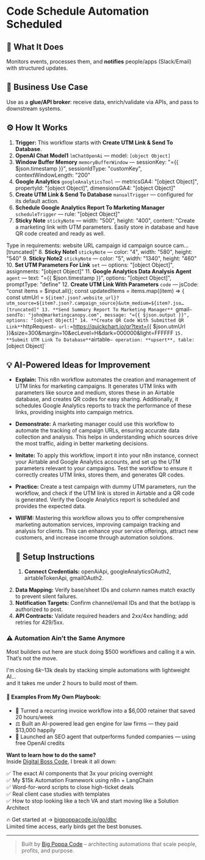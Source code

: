 # Code Schedule Automation Scheduled
  ## 🚀 What It Does
  Monitors events, processes them, and **notifies** people/apps (Slack/Email) with structured updates.
  
  ## 💼 Business Use Case
  Use as a **glue/API broker**: receive data, enrich/validate via APIs, and pass to downstream systems.
  
  ## ⚙️ How It Works
  1. **Trigger:** This workflow starts with **Create UTM Link & Send To Database**.
  2. **OpenAI Chat Model1** `lmChatOpenAi` — model: `[object Object]`
3. **Window Buffer Memory** `memoryBufferWindow` — sessionKey: "={{ $json.timestamp }}", sessionIdType: "customKey", contextWindowLength: "200"
4. **Google Analytics** `googleAnalyticsTool` — metricsGA4: "[object Object]", propertyId: "[object Object]", dimensionsGA4: "[object Object]"
5. **Create UTM Link & Send To Database** `manualTrigger` — configured for its default action.
6. **Schedule Google Analytics Report To Marketing Manager** `scheduleTrigger` — rule: "[object Object]"
7. **Sticky Note** `stickyNote` — width: "500", height: "400", content: "Create a marketing link with UTM parameters. Easily store in database and have QR code created and ready as well.

Type in requirements:
website URL
campaign id
campaign source
cam…[truncated]"
8. **Sticky Note1** `stickyNote` — color: "4", width: "580", height: "540"
9. **Sticky Note2** `stickyNote` — color: "5", width: "1340", height: "460"
10. **Set UTM Parameters For Link** `set` — options: "[object Object]", assignments: "[object Object]"
11. **Google Analytics Data Analysis Agent** `agent` — text: "={{ $json.timestamp }}", options: "[object Object]", promptType: "define"
12. **Create UTM Link With Parameters** `code` — jsCode: "const items = $input.all();
const updatedItems = items.map((item) => {
  const utmUrl = `${item?.json?.website_url}?utm_source=${item?.json?.campaign_source}&utm_medium=${item?.jso…[truncated]"
13. **Send Summary Report To Marketing Manager** `gmail` — sendTo: "john@marketingcanopy.com", message: "={{ $json.output }}", options: "[object Object]"
14. **Create QR Code With Submitted QR Link** `httpRequest` — url: `=https://quickchart.io/qr?text={{ $json.utmUrl }}&size=300&margin=10&ecLevel=H&dark=000000&light=FFFFFF
`
15. **Submit UTM Link To Database** `airtable` — operation: **upsert**, table: `[object Object]`
  
  ## 💡 AI-Powered Ideas for Improvement
  - **Explain:** This n8n workflow automates the creation and management of UTM links for marketing campaigns. It generates UTM links with parameters like source and medium, stores these in an Airtable database, and creates QR codes for easy sharing. Additionally, it schedules Google Analytics reports to track the performance of these links, providing insights into campaign metrics.

- **Demonstrate:** A marketing manager could use this workflow to automate the tracking of campaign URLs, ensuring accurate data collection and analysis. This helps in understanding which sources drive the most traffic, aiding in better marketing decisions.

- **Imitate:** To apply this workflow, import it into your n8n instance, connect your Airtable and Google Analytics accounts, and set up the UTM parameters relevant to your campaigns. Test the workflow to ensure it correctly creates UTM links, stores them, and generates QR codes.

- **Practice:** Create a test campaign with dummy UTM parameters, run the workflow, and check if the UTM link is stored in Airtable and a QR code is generated. Verify the Google Analytics report is scheduled and provides the expected data.

- **WIIFM:** Mastering this workflow allows you to offer comprehensive marketing automation services, improving campaign tracking and analysis for clients. This can enhance your service offerings, attract new customers, and increase income through automation solutions.
  
  ## 🔧 Setup Instructions
  1. **Connect Credentials:** openAiApi, googleAnalyticsOAuth2, airtableTokenApi, gmailOAuth2.
2. **Data Mapping:** Verify base/sheet IDs and column names match exactly to prevent silent failures.
3. **Notification Targets:** Confirm channel/email IDs and that the bot/app is authorized to post.
4. **API Contracts:** Validate required headers and 2xx/4xx handling; add retries for 429/5xx.
  
### ⚠️ Automation Ain’t the Same Anymore

Most builders out here are stuck doing $500 workflows and calling it a win.  
That’s not the move.  

I'm closing $6k–$13k deals by stacking simple automations with lightweight AI...  
and it takes me under 2 hours to build most of them.

#### 🧠 Examples From My Own Playbook:
- 🔁 Turned a recurring invoice workflow into a $6,000 retainer that saved 20 hours/week  
- ⚖️ Built an AI-powered lead gen engine for law firms — they paid $13,000 happily  
- 🚀 Launched an SEO agent that outperforms funded companies — using free OpenAI credits  

**Want to learn how to do the same?**  
Inside [Digital Boss Code](https://bigpoppacode.io/go/dbc), I break it all down:

✅ The exact AI components that 3x your pricing overnight  
✅ My $15k Automation Framework using n8n + LangChain  
✅ Word-for-word scripts to close high-ticket deals  
✅ Real client case studies with templates  
✅ How to stop looking like a tech VA and start moving like a Solution Architect  

🔥 Get started at → [bigpoppacode.io/go/dbc](https://bigpoppacode.io/go/dbc)  
Limited time access, early birds get the best bonuses.

---
> Built by [Big Poppa Code](https://bigpoppacode.io) – architecting automations that scale people, profits, and purpose.
  